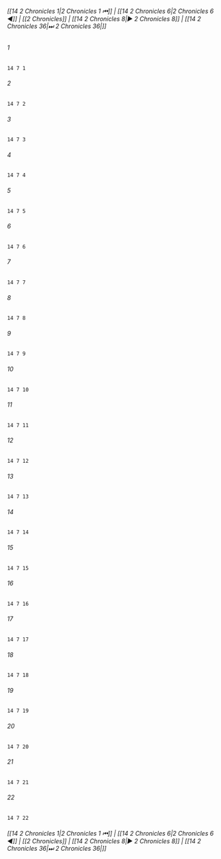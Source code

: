 
###### [[14 2 Chronicles 1|2 Chronicles 1 ⏮]] | [[14 2 Chronicles 6|2 Chronicles 6 ◀]] | [[2 Chronicles]] | [[14 2 Chronicles 8|▶ 2 Chronicles 8]] | [[14 2 Chronicles 36|⏭ 2 Chronicles 36|]]

###### 1
``` verse
14 7 1 
```
###### 2
``` verse
14 7 2 
```
###### 3
``` verse
14 7 3 
```
###### 4
``` verse
14 7 4 
```
###### 5
``` verse
14 7 5 
```
###### 6
``` verse
14 7 6 
```
###### 7
``` verse
14 7 7 
```
###### 8
``` verse
14 7 8 
```
###### 9
``` verse
14 7 9 
```
###### 10
``` verse
14 7 10 
```
###### 11
``` verse
14 7 11 
```
###### 12
``` verse
14 7 12 
```
###### 13
``` verse
14 7 13 
```
###### 14
``` verse
14 7 14 
```
###### 15
``` verse
14 7 15 
```
###### 16
``` verse
14 7 16 
```
###### 17
``` verse
14 7 17 
```
###### 18
``` verse
14 7 18 
```
###### 19
``` verse
14 7 19 
```
###### 20
``` verse
14 7 20 
```
###### 21
``` verse
14 7 21 
```
###### 22
``` verse
14 7 22 
```

###### [[14 2 Chronicles 1|2 Chronicles 1 ⏮]] | [[14 2 Chronicles 6|2 Chronicles 6 ◀]] | [[2 Chronicles]] | [[14 2 Chronicles 8|▶ 2 Chronicles 8]] | [[14 2 Chronicles 36|⏭ 2 Chronicles 36|]]

